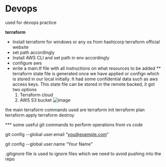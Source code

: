 # Devops
used for devops practice

**terraform**
- Install terraform for windows or any os from hashicorp terraform official website
- set path accordingly
- Install AWS CLI and set path in env accordingly
- configure aws
- write a main.tf file with all instructions on what resources to be added
  ** terraform state file is generated once we have applied or confign which is stored in our local initially. It had some confidential data such as aws access keys. This state file can be stored in the remote backed, it got two options
  1. Terraform cloud
  2. AWS S3 bucket
  ![image](https://github.com/Raviteja1219/Devops/assets/115038689/4c187c18-0fc0-4e6d-ae0b-cb38a5fa6de1)


the main terraform commands used are
terraform init
terraform plan
terraform apply
terraform destroy

*** some useful git commands to perform operations from vs code

git config --global user.email “you@example.com”

git config --global user.name “Your Name”

.gitignore file is used to ignore files which we need to avoid pushing into the repo
